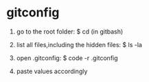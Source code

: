 # gitconfig

1. go to the root folder: $ cd (in gitbash)

2. list all files,including the hidden files: $ ls -la

3. open .gitconfig: $ code -r .gitconfig

4. paste values accordingly
